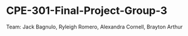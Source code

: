 # CPE-301-Final-Project-Group-3
Team: Jack Bagnulo, Ryleigh Romero, Alexandra Cornell, Brayton Arthur
